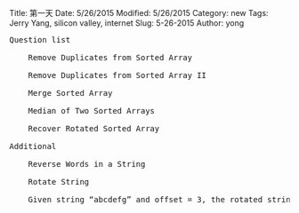 Title: 第一天
Date: 5/26/2015
Modified: 5/26/2015
Category: new
Tags: Jerry Yang, silicon valley, internet 
Slug: 5-26-2015
Author: yong

<pre>
Question list

    Remove Duplicates from Sorted Array

    Remove Duplicates from Sorted Array II

    Merge Sorted Array

    Median of Two Sorted Arrays

    Recover Rotated Sorted Array

Additional

    Reverse Words in a String

    Rotate String

    Given string “abcdefg” and offset = 3, the rotated string is “efgabcd”.

</pre>
